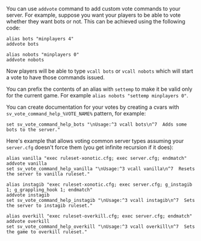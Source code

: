 You can use `addvote` command to add custom vote commands to your server. For example, suppose you want your players to be able to vote whether they want bots or not. This can be achieved using the following code:

```
alias bots "minplayers 4"
addvote bots

alias nobots "minplayers 0"
addvote nobots
```

Now players will be able to type `vcall bots` or `vcall nobots` which will start a vote to have those commands issued.

You can prefix the contents of an alias with `settemp` to make it be valid only for the current game. For example `alias nobots "settemp minplayers 0"`.

You can create documentation for your votes by creating a cvars with `sv_vote_command_help_%VOTE_NAME%` pattern, for example:

```
set sv_vote_command_help_bots "\nUsage:^3 vcall bots\n^7  Adds some bots to the server."
```

Here's example that allows voting common server types assuming your `server.cfg` doesn't force them (you get infinite recursion if it does):

```
alias vanilla "exec ruleset-xonotic.cfg; exec server.cfg; endmatch"
addvote vanilla
set sv_vote_command_help_vanilla "\nUsage:^3 vcall vanilla\n^7  Resets the server to vanilla ruleset."

alias instagib "exec ruleset-xonotic.cfg; exec server.cfg; g_instagib 1; g_grappling_hook 1; endmatch"
addvote instagib
set sv_vote_command_help_instagib "\nUsage:^3 vcall instagib\n^7  Sets the server to instagib ruleset."

alias overkill "exec ruleset-overkill.cfg; exec server.cfg; endmatch"
addvote overkill
set sv_vote_command_help_overkill "\nUsage:^3 vcall overkill\n^7  Sets the game to overkill ruleset."
```
